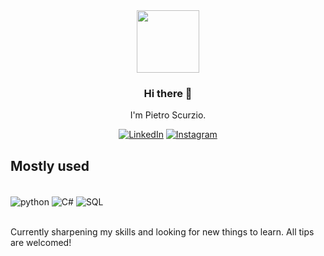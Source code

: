 <div id="header" align="center">
  <img src="https://media.giphy.com/media/HzPtbOKyBoBFsK4hyc/giphy.gif" width="100"/>

### Hi there 👋
I'm Pietro Scurzio.

[![LinkedIn](https://img.shields.io/badge/LinkedIn-0077B5?style=for-the-badge&logo=linkedin&logoColor=white)](https://www.linkedin.com/in/pietro-scurzio-053a9b252/)
[![Instagram](https://img.shields.io/badge/Instagram-E4405F?style=for-the-badge&logo=instagram&logoColor=white)](https://www.instagram.com/pietroscurzio/)

</div>

## Mostly used

<div style="display: inline_block"><br/>
  <img align="center" alt="python" src="https://img.shields.io/badge/Python-3776AB?style=for-the-badge&logo=python&logoColor=white" />
  <img align="center" alt="C#" src="https://img.shields.io/badge/C%23-239120?style=for-the-badge&logo=c-sharp&logoColor=white" />
  <img align="center" alt="SQL" src="https://img.shields.io/badge/MySQL-005C84?style=for-the-badge&logo=mysql&logoColor=white" />
</div><br/>

Currently sharpening my skills and looking for new things to learn.
All tips are welcomed!

